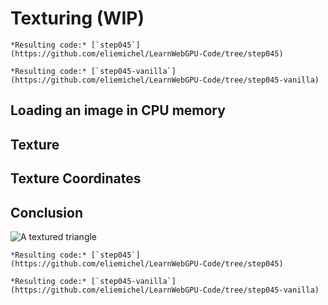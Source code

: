 Texturing (WIP)
=========

````{tab} With webgpu.hpp
*Resulting code:* [`step045`](https://github.com/eliemichel/LearnWebGPU-Code/tree/step045)
````

````{tab} Vanilla webgpu.h
*Resulting code:* [`step045-vanilla`](https://github.com/eliemichel/LearnWebGPU-Code/tree/step045-vanilla)
````

Loading an image in CPU memory
------------------------------

Texture
-------

Texture Coordinates
-------------------

Conclusion
----------

![A textured triangle](/images/textured-triangle.png)

````{tab} With webgpu.hpp
*Resulting code:* [`step045`](https://github.com/eliemichel/LearnWebGPU-Code/tree/step045)
````

````{tab} Vanilla webgpu.h
*Resulting code:* [`step045-vanilla`](https://github.com/eliemichel/LearnWebGPU-Code/tree/step045-vanilla)
````
